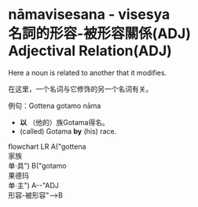 # nāmavisesana - visesya<br>名詞的形容-被形容關係(ADJ)<br>Adjectival Relation(ADJ)

Here a noun is related to another that it modifies.

在这里，一个名词与它修饰的另一个名词有关。

例句：Gottena gotamo nāma 

- **以** （他的）族Gotama得名。
- (called) Gotama **by** (his) race.

<div class="mermaid">
flowchart LR
A("gottena<br>家族<br>单·具")
B("gotamo<br>果德玛<br>单·主")
A--"ADJ<br>形容-被形容"-->B
</div>
